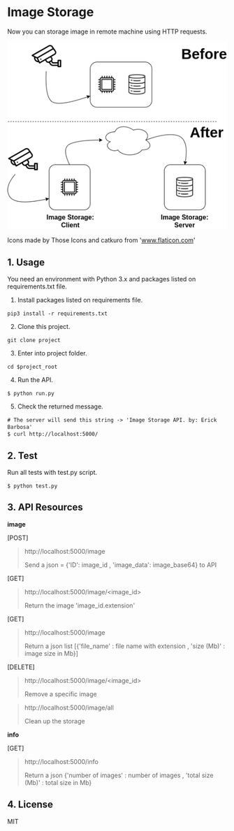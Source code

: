 # Image Storage 

Now you can storage image in remote machine using HTTP requests.

![](readme/ImageStorage-en.png)

Icons made by Those Icons and catkuro from 'www.flaticon.com'

## 1. Usage

You need an environment with Python 3.x and packages listed on requirements.txt file. 

1. Install packages listed on requirements file.
```shell
pip3 install -r requirements.txt
```

2. Clone this project. 
```shell
git clone project
```

3. Enter into project folder.
```shell
cd $project_root
```

4. Run the API.
```shell
$ python run.py
```

5. Check the returned message. 
```shell
# The server will send this string -> 'Image Storage API. by: Erick Barbosa'
$ curl http://localhost:5000/
```


## 2. Test

Run all tests with test.py script.

```shell
$ python test.py
```

## 3. API Resources

**image**

[POST]

> http://localhost:5000/image
>
> Send a json = {'ID': image_id , 'image_data': image_base64} to API


[GET]

> http://localhost:5000/image/<image_id>
>
> Return the image 'image_id.extension'


[GET]

> http://localhost:5000/image
>
> Return a json list [{'file_name' : file name with extension , 'size (Mb)' : image size in Mb}]


[DELETE]

> http://localhost:5000/image/<image_id>
>
> Remove a specific image


> http://localhost:5000/image/all
>
> Clean up the storage

**info**

[GET]

> http://localhost:5000/info
>
> Return a json {'number of images' : number of images , 'total size (Mb)' : total size in Mb}


## 4. License

MIT







